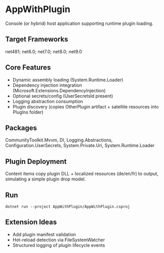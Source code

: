 # AppWithPlugin

Console (or hybrid) host application supporting runtime plugin loading.

## Target Frameworks
net481; net6.0; net7.0; net8.0; net9.0

## Core Features
- Dynamic assembly loading (System.Runtime.Loader)
- Dependency injection integration (Microsoft.Extensions.DependencyInjection)
- Optional secrets/config (UserSecretsId present)
- Logging abstraction consumption
- Plugin discovery (copies OtherPlugin artifact + satellite resources into PlugIns folder)

## Packages
CommunityToolkit.Mvvm, DI, Logging.Abstractions, Configuration.UserSecrets, System.Private.Uri, System.Runtime.Loader

## Plugin Deployment
Content items copy plugin DLL + localized resources (de/en/fr) to output, simulating a simple plugin drop model.

## Run
`dotnet run --project AppWithPlugin/AppWithPlugin.csproj`

## Extension Ideas
- Add plugin manifest validation
- Hot-reload detection via FileSystemWatcher
- Structured logging of plugin lifecycle events
